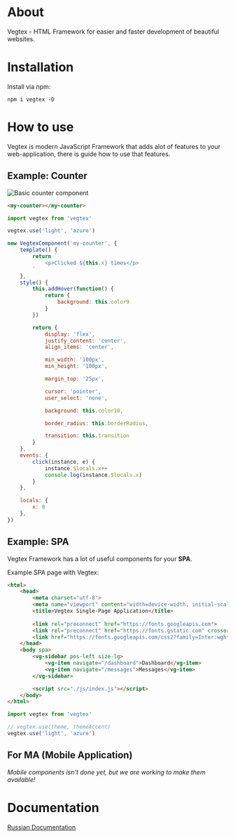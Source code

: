 # About
Vegtex - HTML Framework for easier and faster development of beautiful websites.

# Installation
Install via npm:
```
npm i vegtex -D
```

# How to use
Vegtex is modern JavaScript Framework that adds alot of 
features to your web-application, there is guide how to use that features.

## Example: Counter
![Basic counter component](https://github.com/Proxymal/Vegtex/blob/main/other/vegtex-counter.gif)
```html
<my-counter></my-counter>
```
```js
import vegtex from 'vegtex'

vegtex.use('light', 'azure')

new VegtexComponent('my-counter', {
    template() {
        return `
            <p>Clicked ${this.x} times</p>
        `
    },
    style() {
        this.addHover(function() {
            return {
                background: this.color9
            }
        })

        return {
            display: 'flex',
            justify_content: 'center',
            align_items: 'center',

            min_width: '100px',
            min_height: '100px',

            margin_top: '25px',

            cursor: 'pointer',
            user_select: 'none',

            background: this.color10,

            border_radius: this.borderRadius,

            transition: this.transition
        }
    },
    events: {
        click(instance, e) {
            instance.$locals.x++
            console.log(instance.$locals.x)
        }
    },

    locals: {
        x: 0
    },
})
```

## Example: SPA
Vegtex Framework has a lot of useful components for your **SPA**.

Example SPA page with Vegtex:
```html
<html>
    <head>
        <meta charset="utf-8">
        <meta name="viewport" content="width=device-width, initial-scale=1">
        <title>Vegtex Single-Page Application</title>
        
        <link rel="preconnect" href="https://fonts.googleapis.com">
        <link rel="preconnect" href="https://fonts.gstatic.com" crossorigin>
        <link href="https://fonts.googleapis.com/css2?family=Inter:wght@300;400;500;600;700;800&display=swap" rel="stylesheet">
    </head>
    <body spa>
        <vg-sidebar pos-left size-lg>
            <vg-item navigate="/dashboard">Dashboard</vg-item>
            <vg-item navigate="/messages">Messages</vg-item>
        </vg-sidebar>

        <script src="./js/index.js"></script>
    </body>
</html>
```
```js
import vegtex from 'vegtex'

// vegtex.use(theme, themeAccent)
vegtex.use('light', 'azure')
```

## For MA (Mobile Application)
*Mobile components isn't done yet, but we are working to make them available!*

# Documentation
[Russian Documentation](https://proxymal.ru/view/vegtex)

